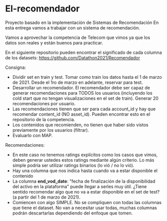 # El-recomendador
Proyecto basado en la implementación de Sistemas de Recomendación
En esta entrega vamos a trabajar con un sistema de recomendación.

Vamos a aprovechar la competencia de Telecom que vimos ya que los datos son reales y están buenos para practicar.

En el siguiente repositorio pueden encontrar el significado de cada columna de los datasets:
https://github.com/Datathon2021/Recomendador

Consigna:

- Dividir set en train y test. Tomar como train los datos hasta el 1 de marzo de 2021. Desde el 1ro de marzo en adelante, reservar para test.
- Desarrollar un recomendador. El recomendador debe ser capaz de generar recomendaciones para TODOS los usuarios (incluyendo los cold start que no tengan visualizaciones en el set de train). Generar 20 recomendaciones por usuario.
- Las recomendaciones tienen que ser para cada account_id y hay que recomendar content_id (NO asset_id). Pueden encontrar esto en el repositorio de la competencia.
- Los contenidos que recomienden, no tienen que haber sido vistos previamente por los usuarios (filtrar).
- Evaluarlo con MAP.

Recomendaciones:
- En este caso no tenemos ratings explícitos como los casos que vimos, deben generar ustedes estos ratings mediante algún criterio. Lo más simple podría ser utilizar ratings binarios (lo vió / no lo vió).
- Hay una columna que nos indica hasta cuando va a estar disponible el contenido
- La columna **end_vod_date**: "fecha de finalización de la disponibilidad del activo en la plataforma" puede llegar a serles muy útil. ¿Tiene sentido recomendar algo que no va a estar disponible en el set de test? (a partir del 1 de marzo de 2021).
- Comiencen con algo SIMPLE. No se compliquen con todas las columnas que tiene el dataset. No van a necesitar usar todas, muchas columnas podrán descartarlas dependiendo del enfoque que tomen.
